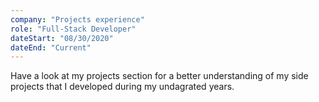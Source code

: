 ```yaml
---
company: "Projects experience"
role: "Full-Stack Developer"
dateStart: "08/30/2020"
dateEnd: "Current"
---
```


Have a look at my projects section for a better understanding of my side projects that I developed during my undagrated years.
